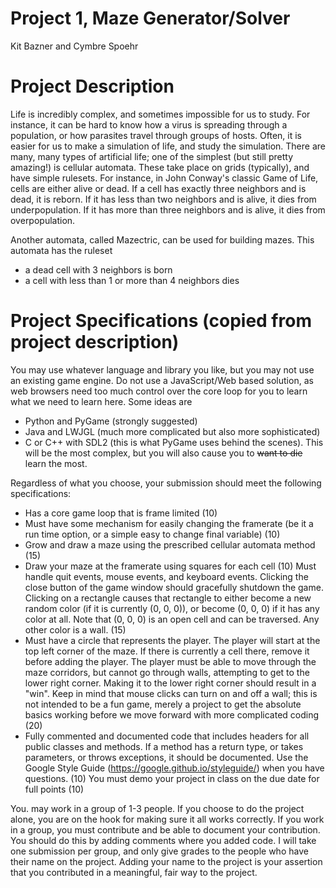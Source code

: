 # Project 1, Maze Generator/Solver

Kit Bazner and Cymbre Spoehr

# Project Description
Life is incredibly complex, and sometimes impossible for us to study. For instance, it can be hard to know how a virus is spreading through a population, or how parasites travel through groups of hosts. Often, it is easier for us to make a simulation of life, and study the simulation. There are many, many types of artificial life; one of the simplest (but still pretty amazing!) is cellular automata. These take place on grids (typically), and have simple rulesets. For instance, in John Conway's classic Game of Life, cells are either alive or dead. If a cell has exactly three neighbors and is dead, it is reborn. If it has less than two neighbors and is alive, it dies from underpopulation. If it has more than three neighbors and is alive, it dies from overpopulation.


Another automata, called Mazectric, can be used for building mazes. This automata has the ruleset

* a dead cell with 3 neighbors is born
* a cell with less than 1 or more than 4 neighbors dies

# Project Specifications (copied from project description)

You may use whatever language and library you like, but you may not use an existing game engine. Do not use a JavaScript/Web based solution, as web browsers need too much control over the core loop for you to learn what we need to learn here. Some ideas are

* Python and PyGame (strongly suggested)
* Java and LWJGL (much more complicated but also more sophisticated)
* C or C++ with SDL2 (this is what PyGame uses behind the scenes). This will be the most complex, but you will also cause you to ~~want to die~~ learn the most.

Regardless of what you choose, your submission should meet the following specifications:

* Has a core game loop that is frame limited (10)
* Must have some mechanism for easily changing the framerate (be it a run time option, or a simple easy to change final variable) (10)
* Grow and draw a maze using the prescribed cellular automata method (15)
* Draw your maze at the framerate using squares for each cell (10)
Must handle quit events, mouse events, and keyboard events. Clicking the close button of the game window should gracefully shutdown the game. Clicking on a rectangle causes that rectangle to either become a new random color (if it is currently (0, 0, 0)), or become (0, 0, 0) if it has any color at all. Note that (0, 0, 0) is an open cell and can be traversed. Any other color is a wall. (15)
* Must have a circle that represents the player. The player will start at the top left corner of the maze. If there is currently a cell there, remove it before adding the player. The player must be able to move through the maze corridors, but cannot go through walls, attempting to get to the lower right corner. Making it to the lower right corner should result in a "win". Keep in mind that mouse clicks can turn on and off a wall; this is not intended to be a fun game, merely a project to get the absolute basics working before we move forward with more complicated coding (20)
* Fully commented and documented code that includes headers for all public classes and methods. If a method has a return type, or takes parameters, or throws exceptions, it should be documented. Use the Google Style Guide (https://google.github.io/styleguide/) when you have questions. (10)
You must demo your project in class on the due date for full points (10)

You. may work in a group of 1-3 people. If you choose to do the project alone, you are on the hook for making sure it all works correctly. If you work in a group, you must contribute and be able to document your contribution. You should do this by adding comments where you added code. I will take one submission per group, and only give grades to the people who have their name on the project. Adding your name to the project is your assertion that you contributed in a meaningful, fair way to the project.